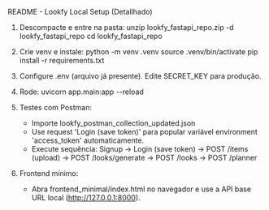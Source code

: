 README - Lookfy Local Setup (Detallhado)

1) Descompacte e entre na pasta:
   unzip lookfy_fastapi_repo.zip -d lookfy_fastapi_repo
   cd lookfy_fastapi_repo

2) Crie venv e instale:
   python -m venv .venv
   source .venv/bin/activate
   pip install -r requirements.txt

3) Configure .env (arquivo já presente). Edite SECRET_KEY para produção.

4) Rode:
   uvicorn app.main:app --reload

5) Testes com Postman:
   - Importe lookfy_postman_collection_updated.json
   - Use request 'Login (save token)' para popular variável environment 'access_token' automaticamente.
   - Execute sequência: Signup -> Login (save token) -> POST /items (upload) -> POST /looks/generate -> POST /looks -> POST /planner

6) Frontend mínimo:
   - Abra frontend_minimal/index.html no navegador e use a API base URL local (http://127.0.0.1:8000).
